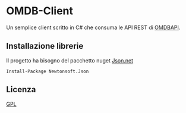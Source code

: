 # OMDB-Client

Un semplice client scritto in C# che consuma le API REST di [OMDBAPI](http://www.omdbapi.com/).

## Installazione librerie

Il progetto ha bisogno del pacchetto nuget [Json.net](https://www.newtonsoft.com/json)

```
Install-Package Newtonsoft.Json
```

## Licenza
[GPL](https://www.gnu.org/licenses/licenses.it.html)
